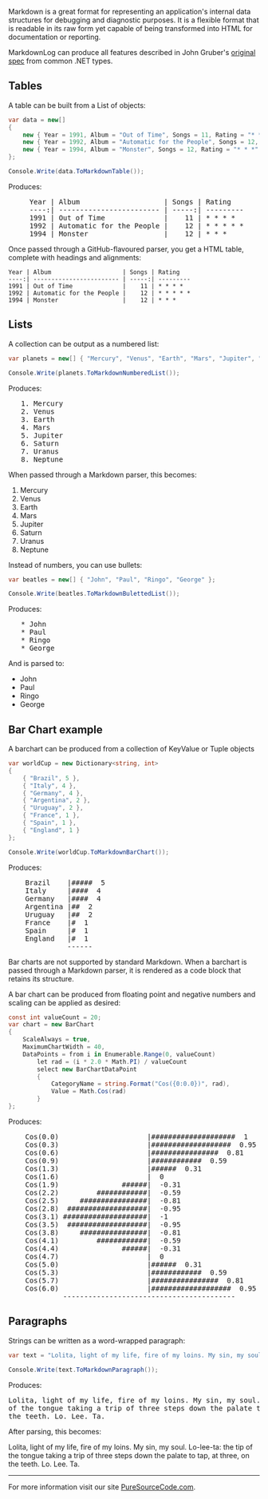 Markdown is a great format for representing an application's internal data structures for debugging and diagnostic purposes. It is a flexible format that is readable in its raw form yet capable of being transformed into HTML for documentation or reporting.

MarkdownLog can produce all features described in John Gruber's [original spec](http://daringfireball.net/projects/markdown/) from common .NET types.

Tables
------

A table can be built from a List of objects:

```csharp
var data = new[]
{
    new { Year = 1991, Album = "Out of Time", Songs = 11, Rating = "* * * *" },
    new { Year = 1992, Album = "Automatic for the People", Songs = 12, Rating = "* * * * *" },
    new { Year = 1994, Album = "Monster", Songs = 12, Rating = "* * *" }
};

Console.Write(data.ToMarkdownTable());
```

Produces:

<pre>
     Year | Album                    | Songs | Rating   
     ----:| ------------------------ | -----:| --------- 
     1991 | Out of Time              |    11 | * * * *  
     1992 | Automatic for the People |    12 | * * * * *
     1994 | Monster                  |    12 | * * *    
</pre>


Once passed through a GitHub-flavoured parser, you get a HTML table, complete with headings and alignments:

    Year | Album                    | Songs | Rating   
    ----:| ------------------------ | -----:| --------- 
    1991 | Out of Time              |    11 | * * * *  
    1992 | Automatic for the People |    12 | * * * * *
    1994 | Monster                  |    12 | * * *    

Lists
-----

A collection can be output as a numbered list:

```csharp
var planets = new[] { "Mercury", "Venus", "Earth", "Mars", "Jupiter", "Saturn", "Uranus", "Neptune" };

Console.Write(planets.ToMarkdownNumberedList());
```

Produces:

<pre>
   1. Mercury
   2. Venus
   3. Earth
   4. Mars
   5. Jupiter
   6. Saturn
   7. Uranus
   8. Neptune
</pre>

When passed through a Markdown parser, this becomes:

   1. Mercury
   2. Venus
   3. Earth
   4. Mars
   5. Jupiter
   6. Saturn
   7. Uranus
   8. Neptune

Instead of numbers, you can use bullets:

```csharp
var beatles = new[] { "John", "Paul", "Ringo", "George" };

Console.Write(beatles.ToMarkdownBulettedList());
```

Produces:

<pre>
   * John
   * Paul
   * Ringo
   * George
</pre>

And is parsed to:

   * John
   * Paul
   * Ringo
   * George


Bar Chart example
----------------

A barchart can be produced from a collection of KeyValue or Tuple objects

```csharp
var worldCup = new Dictionary<string, int>
{
    { "Brazil", 5 },
    { "Italy", 4 },
    { "Germany", 4 },
    { "Argentina", 2 },
    { "Uruguay", 2 },
    { "France", 1 },
    { "Spain", 1 },
    { "England", 1 }
};

Console.Write(worldCup.ToMarkdownBarChart());
```

Produces:

<pre>
    Brazil    |#####  5
    Italy     |####  4
    Germany   |####  4
    Argentina |##  2
    Uruguay   |##  2
    France    |#  1
    Spain     |#  1
    England   |#  1
              ------
</pre>

Bar charts are not supported by standard Markdown. When a barchart is passed through a Markdown parser, it is rendered as a code block that retains its structure.

A bar chart can be produced from floating point and negative numbers and scaling can be applied as desired:


```csharp
const int valueCount = 20;
var chart = new BarChart
{
    ScaleAlways = true,
    MaximumChartWidth = 40,
    DataPoints = from i in Enumerable.Range(0, valueCount)
        let rad = (i * 2.0 * Math.PI) / valueCount
        select new BarChartDataPoint
        {
            CategoryName = string.Format("Cos({0:0.0})", rad),
            Value = Math.Cos(rad)
        }
};
```

Produces:

<pre>
    Cos(0.0)                     |####################  1
    Cos(0.3)                     |###################  0.95
    Cos(0.6)                     |################  0.81
    Cos(0.9)                     |############  0.59
    Cos(1.3)                     |######  0.31
    Cos(1.6)                     |  0
    Cos(1.9)               ######|  -0.31
    Cos(2.2)         ############|  -0.59
    Cos(2.5)     ################|  -0.81
    Cos(2.8)  ###################|  -0.95
    Cos(3.1) ####################|  -1
    Cos(3.5)  ###################|  -0.95
    Cos(3.8)     ################|  -0.81
    Cos(4.1)         ############|  -0.59
    Cos(4.4)               ######|  -0.31
    Cos(4.7)                     |  0
    Cos(5.0)                     |######  0.31
    Cos(5.3)                     |############  0.59
    Cos(5.7)                     |################  0.81
    Cos(6.0)                     |###################  0.95
             -----------------------------------------
</pre>

Paragraphs
----------

Strings can be written as a word-wrapped paragraph:

```csharp
var text = "Lolita, light of my life, fire of my loins. My sin, my soul. Lo-lee-ta: the tip of the tongue taking a trip of three steps down the palate to tap, at three, on the teeth. Lo. Lee. Ta.";

Console.Write(text.ToMarkdownParagraph());
```

Produces:

<pre>
Lolita, light of my life, fire of my loins. My sin, my soul. Lo-lee-ta: the tip 
of the tongue taking a trip of three steps down the palate to tap, at three, on 
the teeth. Lo. Lee. Ta.
</pre>

After parsing, this becomes:

Lolita, light of my life, fire of my loins. My sin, my soul. Lo-lee-ta: the tip of the tongue taking a trip of three steps down the palate to tap, at three, on the teeth. Lo. Lee. Ta.

---

For more information visit our site [PureSourceCode.com](http://puresourcecode.com/page/markdownmaker).